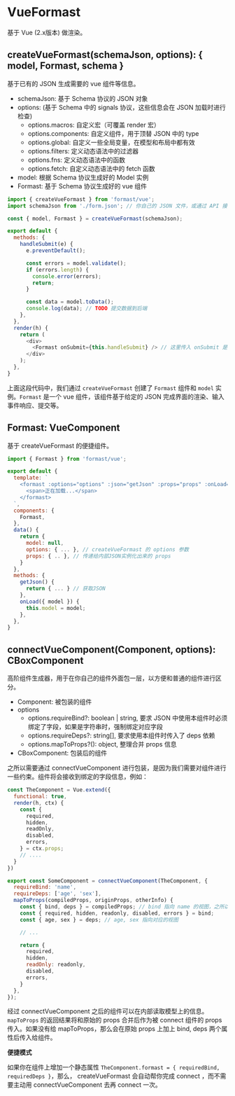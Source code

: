 # VueFormast

基于 Vue (2.x版本) 做渲染。

## createVueFormast(schemaJson, options): { model, Formast, schema }

基于已有的 JSON 生成需要的 vue 组件等信息。

- schemaJson: 基于 Schema 协议的 JSON 对象
- options: (基于 Schema 中的 signals 协议，这些信息会在 JSON 加载时进行检查)
  - options.macros: 自定义宏（可覆盖 render 宏）
  - options.components: 自定义组件，用于顶替 JSON 中的 type
  - options.global: 自定义一些全局变量，在模型和布局中都有效
  - options.filters: 定义动态语法中的过滤器
  - options.fns: 定义动态语法中的函数
  - options.fetch: 自定义动态语法中的 fetch 函数
- model: 根据 Schema 协议生成好的 Model 实例
- Formast: 基于 Schema 协议生成好的 vue 组件


```js
import { createVueFormast } from 'formast/vue';
import schemaJson from './form.json'; // 你自己的 JSON 文件，或通过 API 接口从服务端拉取 JSON

const { model, Formast } = createVueFormast(schemaJson);

export default {
  methods: {
    handleSubmit(e) {
      e.preventDefault();

      const errors = model.validate();
      if (errors.length) {
        console.error(errors);
        return;
      }

      const data = model.toData();
      console.log(data); // TODO 提交数据到后端
    },
  },
  render(h) {
    return (
      <div>
        <Formast onSubmit={this.handleSubmit} /> // 这里传入 onSubmit 是由 JSON 内部决定的
      </div>
    );
  },
}
```

上面这段代码中，我们通过 `createVueFormast` 创建了 `Formast` 组件和 `model` 实例。`Formast` 是一个 vue 组件，该组件基于给定的 JSON 完成界面的渲染、输入事件响应、提交等。

## Formast: VueComponent

基于 createVueFormast 的便捷组件。

```js
import { Formast } from 'formast/vue';

export default {
  template: `
    <formast :options="options" :json="getJson" :props="props" :onLoad="onLoad">
      <span>正在加载...</span>
    </formast>
  `,
  components: {
    Formast,
  },
  data() {
    return {
      model: null,
      options: { ... }, // createVueFormast 的 options 参数
      props: { .. }, // 传递给内部JSON实例化出来的 props
    }
  },
  methods: {
    getJson() {
      return { ... } // 获取JSON
    },
    onLoad({ model }) {
      this.model = model;
    },
  },
}
```

## connectVueComponent(Component, options): CBoxComponent

高阶组件生成器，用于在你自己的组件外面包一层，以方便和普通的组件进行区分。

- Component: 被包装的组件
- options
  - options.requireBind?: boolean | string, 要求 JSON 中使用本组件时必须绑定了字段，如果是字符串时，强制绑定对应字段
  - options.requireDeps?: string[], 要求使用本组件时传入了 deps 依赖
  - options.mapToProps?(): object, 整理合并 props 信息
- CBoxComponent: 包装后的组件

之所以需要通过 connectVueComponent 进行包装，是因为我们需要对组件进行一些约束。组件将会接收到绑定的字段信息，例如：

```js
const TheComponent = Vue.extend({
  functional: true,
  render(h, ctx) {
    const {
      required,
      hidden,
      readOnly,
      disabled,
      errors,
    } = ctx.props;
    // ....
  }
})

export const SomeComponent = connectVueComponent(TheComponent, {
  requireBind: 'name',
  requireDeps: ['age', 'sex'],
  mapToProps(compiledProps, originProps, otherInfo) {
    const { bind, deps } = compiledProps; // bind 指向 name 的视图，之所以叫 `bind` 而不是使用 `name`，是为了方便统一读取
    const { required, hidden, readonly, disabled, errors } = bind;
    const { age, sex } = deps; // age, sex 指向对应的视图

    // ...

    return {
      required,
      hidden,
      readOnly: readonly,
      disabled,
      errors,
    }
  },
});
```

经过 connectVueComponent 之后的组件可以在内部读取模型上的信息。`mapToProps` 的返回结果将和原始的 props 合并后作为被 connect 组件的 props 传入。如果没有给 mapToProps，那么会在原始 props 上加上 bind, deps 两个属性后传入给组件。

**便捷模式**

如果你在组件上增加一个静态属性 `TheComponent.formast = { requiredBind, requiredDeps }`，那么， createVueFormast 会自动帮你完成 connect ，而不需要主动用 connectVueComponent 去再 connect 一次。
